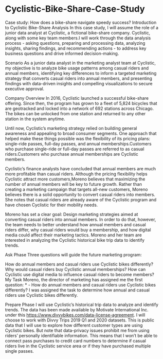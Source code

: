 # Cyclistic-Bike-Share-Case-Study

Case study: How does a bike-share navigate speedy success?
Introduction to Cyclistic Bike-Share Analysis
In this case study, I will assume the role of a junior data analyst at Cyclistic, a fictional bike-share company. Cyclistic, along with some key team members.I will work through the data analysis process - asking questions, preparing and processing data, analyzing insights, sharing findings, and recommending actions - to address key business questions and drive informed decision-making.

Scenario
As a junior data analyst in the marketing analyst team at Cyclistic, my objective is to analyze bike usage patterns among casual riders and annual members, identifying key differences to inform a targeted marketing strategy that converts casual riders into annual members, and presenting findings with data-driven insights and compelling visualizations to secure executive approval.

Company Overview
In 2016, Cyclistic launched a successful bike-share offering. Since then, the program has grown to a fleet of 5,824 bicycles that are geotracked and locked into a network of 692 stations across Chicago. The bikes can be unlocked from one station and returned to any other station in the system anytime.

Until now, Cyclistic’s marketing strategy relied on building general awareness and appealing to broad consumer segments. One approach that helped make these things possible was the flexibility of its pricing plans: single-ride passes, full-day passes, and annual memberships.Customers who purchase single-ride or full-day passes are referred to as casual riders.Customers who purchase annual memberships are Cyclistic members.

Cyclistic’s finance analysts have concluded that annual members are much more profitable than casual riders. Although the pricing flexibility helps Cyclistic attract more customers,Moreno believes that maximizing the number of annual members will be key to future growth. Rather than creating a marketing campaign that targets all-new customers, Moreno believes there is a solid opportunity to convert casual riders into members. She notes that casual riders are already aware of the Cyclistic program and have chosen Cyclistic for their mobility needs.

Moreno has set a clear goal: Design marketing strategies aimed at converting casual riders into annual members. In order to do that, however, the team needs to better understand how annual members and casual riders differ, why casual riders would buy a membership, and how digital media could affect their marketing tactics. Moreno and her team are interested in analyzing the Cyclistic historical bike trip data to identify trends.

Ask Phase
Three questions will guide the future marketing program:

How do annual members and casual riders use Cyclistic bikes differently?
Why would casual riders buy Cyclistic annual memberships?
How can Cyclistic use digital media to influence casual riders to become members?
My Task
Moreno, the director of marketing has assigned me the first question: * - How do annual members and casual riders use Cyclistic bikes differently? I was assigned the task to determine how annual and casual riders use Cyclistic bikes differently.

Prepare Phase
I will use Cyclistic’s historical trip data to analyze and identify trends. The data has been made available by Motivate International Inc. under this https://www.divvybikes.com/data-license-agreement. I will choose to work with Divvy Trips 2019 Q1 and 2020 datasets. This is public data that I will use to explore how different customer types are using Cyclistic bikes. But note that data-privacy issues prohibit me from using riders’ personally identifiable information. This means that I won’t be able to connect pass purchases to credit card numbers to determine if casual riders live in the Cyclistic service area or if they have purchased multiple single passes.
